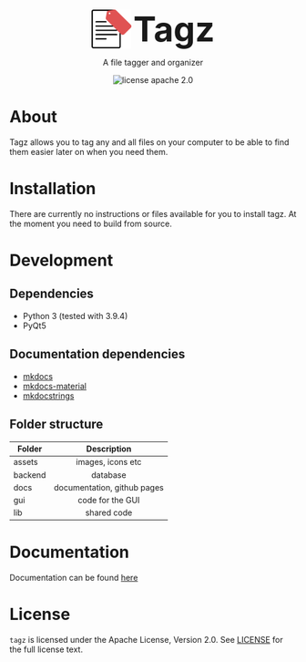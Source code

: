 
<div align="center">
<img style='vertical-align:middle;' src='assets/icon.png' width="70">
<div style='vertical-align:middle; display:inline;'>
<strong style="font-size:60px">Tagz</strong>
</div>
</div>

 <p align="center">A file tagger and organizer</p>

<div align="center">

   ![license apache 2.0](https://img.shields.io/badge/license-Apache%202.0-brightgreen)
</div>

# About
Tagz allows you to tag any and all files on your computer to be able to find them easier later on when you need them.

# Installation
There are currently no instructions or files available for you to install tagz. At the moment you need to build from source.

# Development
## Dependencies
* Python 3 (tested with 3.9.4)
* PyQt5

## Documentation dependencies
* [mkdocs](https://github.com/mkdocs/mkdocs)
* [mkdocs-material](https://github.com/squidfunk/mkdocs-material)
* [mkdocstrings](https://github.com/mkdocstrings/mkdocstrings)

## Folder structure
| Folder        | Description                 |
| ------------- |:---------------------------:|
| assets        | images, icons etc           |
| backend       | database                    |
| docs          | documentation, github pages |
| gui           | code for the GUI            |
| lib           | shared code                 |

# Documentation
Documentation can be found [here](https://mozzo1000.github.io/tagz)

# License
`tagz` is licensed under the Apache License, Version 2.0. See [LICENSE](LICENSE) for the full license text.